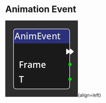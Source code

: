 
# Animation Event

![Animation Event Node](../../assets/nodes/animationevent_node.png){align=left}
